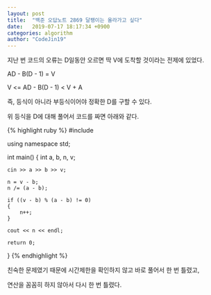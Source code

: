 ```yaml
---
layout: post
title:  "백준 오답노트 2869 달팽이는 올라가고 싶다"
date:   2019-07-17 18:17:34 +0900
categories: algorithm
author: "CodeJin19"
---
```

지난 번 코드의 오류는 D일동안 오르면 딱 V에 도착할 것이라는 전제에 있었다.

AD - B(D - 1) = V

V <= AD - B(D - 1) < V + A

즉, 등식이 아니라 부등식이어야 정확한 D를 구할 수 있다.

위 등식을 D에 대해 풀어서 코드를 짜면 아래와 같다.

{% highlight ruby %}
#include <iostream>

using namespace std;

int main()
{
	int a, b, n, v;

	cin >> a >> b >> v;

	n = v - b;
	n /= (a - b);

	if ((v - b) % (a - b) != 0)
	{
		n++;
	}

	cout << n << endl;

	return 0;
}
{% endhighlight %}

친숙한 문제였기 때문에 시간제한을 확인하지 않고 바로 풀어서 한 번 틀렸고,

연산을 꼼꼼히 하지 않아서 다시 한 번 틀렸다.
